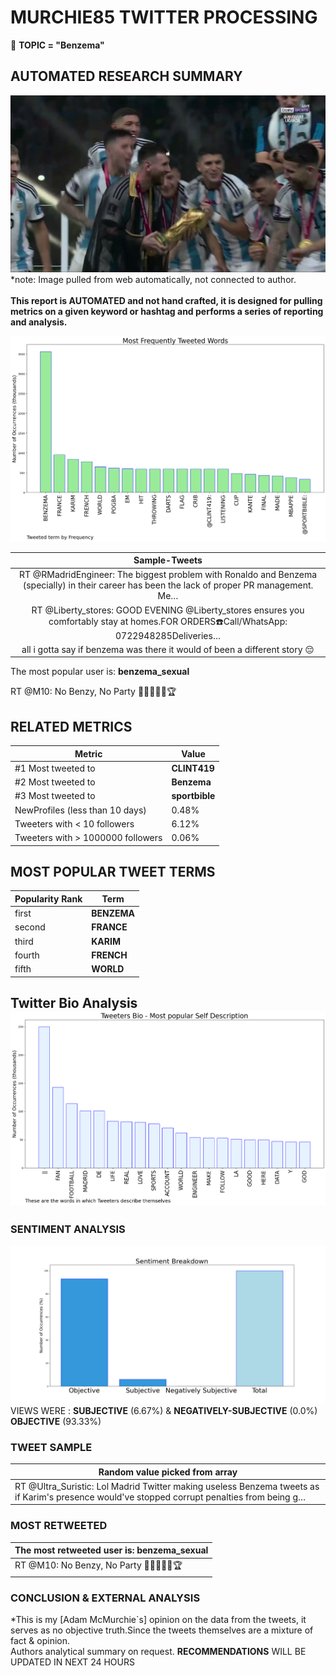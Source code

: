 # MURCHIE85 TWITTER PROCESSING 
&#x1F34E; **TOPIC = "Benzema"**

## AUTOMATED RESEARCH SUMMARY

![image](assets/2022-12-18hashtagImage.png)*note: Image pulled from web automatically, not connected to author.
<br></br>
<b> This report is AUTOMATED and not hand crafted, it is designed for pulling metrics on a given keyword or hashtag and performs a series of reporting and analysis.</b>



![image](assets/2022-12-18TWEETS.png)



|                **Sample-Tweets**        |
| :-------------: |
| RT @RMadridEngineer: The biggest problem with Ronaldo and Benzema (specially) in their career has been the lack of proper PR management. Me… |
| RT @Liberty_stores: GOOD EVENING @Liberty_stores ensures you comfortably stay at homes.FOR ORDERS☎️Call/WhatsApp: 0722948285Deliveries… |
| all i gotta say if benzema was there it would of been a different story 😔 |

The most popular user is: **benzema_sexual**
<div class="alert alert-block alert-danger"> RT @M10: No Benzy, No Party 🤷🏻‍♂️🇫🇷🏆</div>

## RELATED METRICS<br>
| Metric | Value |
| ------------- | ------------- |
| #1 Most tweeted to  | **CLINT419** |
| #2 Most tweeted to  | **Benzema** |
| #3 Most tweeted to  | **sportbible** |
| NewProfiles (less than 10 days) | 0.48%  |
| Tweeters with < 10 followers  | 6.12%|
| Tweeters with > 1000000 followers  | 0.06%  |



## MOST POPULAR TWEET TERMS 


| Popularity Rank  | Term |
| ------------- | ------------- |
| first  | **BENZEMA**  |
| second  | **FRANCE**  |
| third  | **KARIM** |
| fourth  | **FRENCH**  |
| fifth  | **WORLD**  |


## Twitter Bio Analysis![image](assets/2022-12-18BIO.png)
### SENTIMENT ANALYSIS
![image](assets/2022-12-18sentiment.png)
VIEWS WERE : **SUBJECTIVE**  (6.67%) & **NEGATIVELY-SUBJECTIVE** (0.0%) **OBJECTIVE** (93.33%)

### TWEET SAMPLE 
| Random value picked from array |
| ------------- |
|RT @Ultra_Suristic: Lol Madrid Twitter making useless Benzema tweets as if Karim's presence would've stopped corrupt penalties from being g… |

### MOST RETWEETED 

| The most retweeted user is: **benzema_sexual**  |
| ------------- |
| RT @M10: No Benzy, No Party 🤷🏻‍♂️🇫🇷🏆 |

### CONCLUSION & EXTERNAL ANALYSIS

*This is my [Adam McMurchie`s] opinion on the data from the tweets, it serves as no objective truth.Since the tweets themselves are a mixture of fact & opinion.<br>
Authors analytical summary on request.
**RECOMMENDATIONS** WILL BE UPDATED IN NEXT  24 HOURS <br>